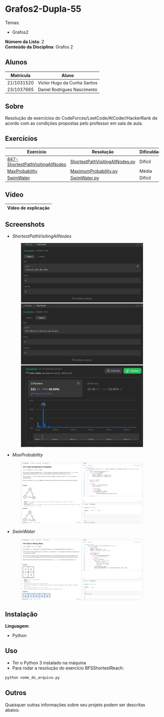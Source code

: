 # Grafos2-Dupla-55

Temas:
 - Grafos2

**Número da Lista**: 2<br>
**Conteúdo da Disciplina**: Grafos 2<br>

## Alunos
|Matrícula | Aluno |
| -- | -- |
| 21/1031520 |  Victor Hugo da Cunha Santos |
| 23/1037665 |  Daniel Rodrigues Nascimento |

## Sobre 
Resolução de exercícios do CodeForces/LeetCode/AtCoder/HackerRank de acordo com as condições
propostas pelo professor em sala de aula.


## Exercícios
|Exercício | Resolução | Dificuldade |
| -- | -- | -- |
[847-ShortestPathVisitingAllNodes](https://leetcode.com/problems/shortest-path-visiting-all-nodes/description/) | [ShortestPathVisitingAllNodes.py](https://github.com/projeto-de-algoritmos-2025/Grafos1-D55/tree/main/ShortestPathVisitingAllNodes.py) | Difícil |
| [MaxProbability](https://leetcode.com/problems/path-with-maximum-probability/) | [MaximumProbability.py](https://github.com/projeto-de-algoritmos-2025/Grafos2-D55/tree/main/MaximumProbability.py) |Média |
| [SwimWater](https://leetcode.com/problems/swim-in-rising-water/description/) | [SwimWater.py](https://github.com/projeto-de-algoritmos-2025/Grafos2-D55/tree/main/SwimWater.py) |Difícil |


## Vídeo
|Vídeo de explicação|
|--|


## Screenshots
- *ShortestPathVisitingAllNodes*
<div align="center">
	<img src="assets/ShortestPathVisitingAllNodes1.png" alt="Shortest Path Visiting All Nodes" width="400"/>
</div>
<div align="center">
	<img src="assets/ShortestPathVisitingAllNodes2.png" alt="Shortest Path Visiting All Nodes" width="400"/>
</div>
<div align="center">
	<img src="assets/ShortestPathVisitingAllNodes3.png" alt="Shortest Path Visiting All Nodes" width="400"/>
</div>

- *MaxProbability*
<div align="center">
    <img src="assets/maxProbability.png" alt="Max Probability" width="400"/>
</div>

- *SwimWater*
<div align="center">
    <img src="assets/swimWater.png" alt="Swim Water" width="400"/>
</div>

## Instalação 
**Linguagem**: <br>
- Python

## Uso 
- Ter o Python 3 instalado na máquina
- Para rodar a resolução do exercício BFSShortestReach:

```bash
python nome_do_arquivo.py
```

## Outros 
Quaisquer outras informações sobre seu projeto podem ser descritas abaixo.
